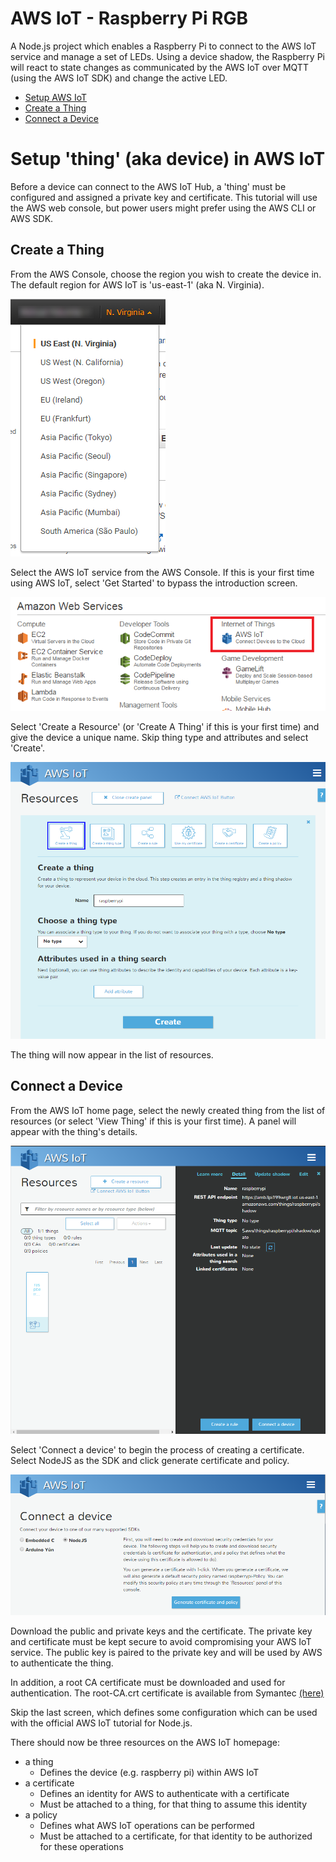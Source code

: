# AWS IoT - Raspberry Pi RGB
A Node.js project which enables a Raspberry Pi to connect to the AWS IoT service and manage a set of LEDs. Using a device shadow, the Raspberry Pi will react to state changes as communicated by the AWS IoT over MQTT (using the AWS IoT SDK) and change the active LED.

* [Setup AWS IoT](#setup_aws)
 * [Create a Thing](#create_thing)
 * [Connect a Device](#connect_device)

<a name="setup_aws"></a>
# Setup 'thing' (aka device) in AWS IoT
Before a device can connect to the AWS IoT Hub, a 'thing' must be configured and assigned a private key and certificate. This tutorial will use the AWS web console, but power users might prefer using the AWS CLI or AWS SDK.

<a name="create_thing"></a>
## Create a Thing
From the AWS Console, choose the region you wish to create the device in. The default region for AWS IoT is 'us-east-1' (aka N. Virginia).

![Select AWS Region](/images/select_region.png)

Select the AWS IoT service from the AWS Console. If this is your first time using AWS IoT, select 'Get Started' to bypass the introduction screen.

![Select of AWS IoT service](/images/select_iot.png)

Select 'Create a Resource' (or 'Create A Thing' if this is your first time) and give the device a unique name. Skip thing type and attributes and select 'Create'.

![Create AWS IoT thing](/images/create_thing.png)

The thing will now appear in the list of resources.

<a name="connect_device"></a>
## Connect a Device
From the AWS IoT home page, select the newly created thing from the list of resources (or select 'View Thing' if this is your first time). A panel will appear with the thing's details.

![AWS IoT thing details](/images/thing_details.png)

Select 'Connect a device' to begin the process of creating a certificate. Select NodeJS as the SDK and click generate certificate and policy.

![AWS IoT thing certificate](/images/generate_cert.png)

Download the public and private keys and the certificate. The private key and certificate must be kept secure to avoid compromising your AWS IoT service. The public key is paired to the private key and will be used by AWS to authenticate the thing.

In addition, a root CA certificate must be downloaded and used for authentication. The root-CA.crt certificate is available from Symantec [(here)](https://www.symantec.com/content/en/us/enterprise/verisign/roots/VeriSign-Class%203-Public-Primary-Certification-Authority-G5.pem)

Skip the last screen, which defines some configuration which can be used with the official AWS IoT tutorial for Node.js.

There should now be three resources on the AWS IoT homepage:

* a thing
  * Defines the device (e.g. raspberry pi) within AWS IoT
* a certificate
  * Defines an identity for AWS to authenticate with a certificate
  * Must be attached to a thing, for that thing to assume this identity
* a policy
  * Defines what AWS IoT operations can be performed
  * Must be attached to a certificate, for that identity to be authorized for these operations

